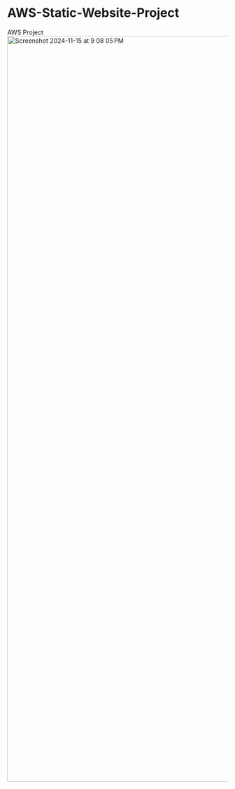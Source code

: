 # AWS-Static-Website-Project
AWS Project 
<img width="1703" alt="Screenshot 2024-11-15 at 9 08 05 PM" src="https://github.com/user-attachments/assets/e2c92173-56d9-438e-b7b3-ed627edbcd90">
